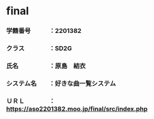 # final

### 学籍番号　　　：2201382
### クラス　　　　：SD2G
### 氏名　　　　　：原島　結衣
### システム名　　：好きな曲一覧システム
### ＵＲＬ　　　　：https://aso2201382.moo.jp/final/src/index.php
